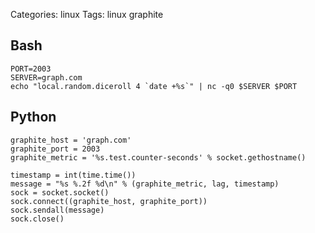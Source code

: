 Categories: linux
Tags: linux
      graphite

## Bash

    PORT=2003
    SERVER=graph.com
    echo "local.random.diceroll 4 `date +%s`" | nc -q0 $SERVER $PORT

## Python

    graphite_host = 'graph.com'
    graphite_port = 2003
    graphite_metric = '%s.test.counter-seconds' % socket.gethostname()

    timestamp = int(time.time())
    message = "%s %.2f %d\n" % (graphite_metric, lag, timestamp)
    sock = socket.socket()
    sock.connect((graphite_host, graphite_port))
    sock.sendall(message)
    sock.close()
